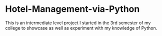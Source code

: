 # Hotel-Management-via-Python
This is an intermediate level project I started in the 3rd semester of my college to showcase as well as experiment with my knowledge of Python.
